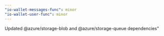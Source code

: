 ```yaml
---
"io-wallet-messages-func": minor
"io-wallet-user-func": minor
---
```


Updated @azure/storage-blob and @azure/storage-queue dependencies"
